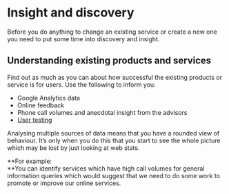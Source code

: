 Insight and discovery
=====================

Before you do anything to change an existing service or create a new one you need to put some time into discovery and insight.

Understanding existing products and services
--------------------------------------------

Find out as much as you can about how successful the existing products or service is for users. Use the following to inform you:

*   Google Analytics data
*   Online feedback
*   Phone call volumes and anecdotal insight from the advisors
*   [User testing](/user-need-and-user-behaviour/user-testing/ "User testing")

Analysing multiple sources of data means that you have a rounded view of behaviour. It’s only when you do this that you start to see the whole picture which may be lost by just looking at web stats.

**For example:  
**You can identify services which have high call volumes for general information queries which would suggest that we need to do some work to promote or improve our online services.